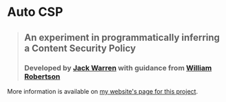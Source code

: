 # Auto CSP
> ## An experiment in programmatically inferring a Content Security Policy
> 
> ### Developed by [Jack Warren](https://jackwarren.info) with guidance from [William Robertson](https://wkr.io)

More information is available on [my website's page for this project](https://jackwarren.info/posts/projects/auto-csp).